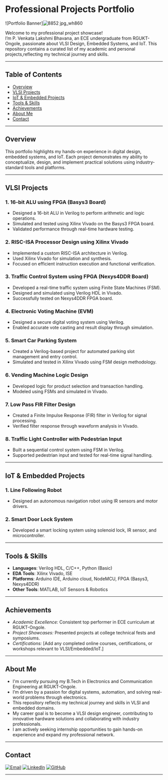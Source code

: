 # Professional Projects Portfolio

![Portfolio Banner]![8852 jpg_wh860](https://github.com/user-attachments/assets/b6a5815c-c0e7-41c4-9f67-b0abc68fb3f9)

Welcome to my professional project showcase!  
I’m P. Venkata Lakshmi Bhavana, an ECE undergraduate from RGUKT-Ongole, passionate about VLSI Design, Embedded Systems, and IoT. This repository contains a curated list of my academic and personal projects,reflecting my technical journey and skills.

---

## Table of Contents
- [Overview](#overview)
- [VLSI Projects](#vlsi-projects)
- [IoT & Embedded Projects](#iot--embedded-projects)
- [Tools & Skills](#tools--skills)
- [Achievements](#achievements)
- [About Me](#about-me)
- [Contact](#contact)

---

## Overview

This portfolio highlights my hands-on experience in digital design, embedded systems, and IoT. Each project demonstrates my ability to conceptualize, design, and implement practical solutions using industry-standard tools and platforms.

---

## VLSI Projects

### 1. 16-bit ALU using FPGA (Basys3 Board)
- Designed a 16-bit ALU in Verilog to perform arithmetic and logic operations.
- Simulated and tested using Xilinx Vivado on the Basys3 FPGA board.
- Validated performance through real-time hardware testing.

### 2. RISC-ISA Processor Design using Xilinx Vivado
- Implemented a custom RISC-ISA architecture in Verilog.
- Used Xilinx Vivado for simulation and synthesis.
- Focused on efficient instruction execution and functional verification.

### 3. Traffic Control System using FPGA (Nexys4DDR Board)
- Developed a real-time traffic system using Finite State Machines (FSM).
- Designed and simulated using Verilog HDL in Vivado.
- Successfully tested on Nexys4DDR FPGA board.

### 4. Electronic Voting Machine (EVM)
- Designed a secure digital voting system using Verilog.
- Enabled accurate vote casting and result display through simulation.

### 5. Smart Car Parking System
- Created a Verilog-based project for automated parking slot management and entry control.
- Simulated and tested in Xilinx Vivado using FSM design methodology.

### 6. Vending Machine Logic Design
- Developed logic for product selection and transaction handling.
- Modeled using FSMs and simulated in Vivado.

### 7. Low Pass FIR Filter Design
- Created a Finite Impulse Response (FIR) filter in Verilog for signal processing.
- Verified filter response through waveform analysis in Vivado.

### 8. Traffic Light Controller with Pedestrian Input
- Built a sequential control system using FSM in Verilog.
- Supported pedestrian input and tested for real-time signal handling.

---
## IoT & Embedded Projects

### 1. Line Following Robot
- Designed an autonomous navigation robot using IR sensors and motor drivers.

### 2. Smart Door Lock System
- Developed a smart locking system using solenoid lock, IR sensor, and microcontroller.

---

## Tools & Skills

- **Languages**: Verilog HDL, C/C++, Python (Basic)
- **EDA Tools**: Xilinx Vivado, ISE
- **Platforms**: Arduino IDE, Arduino cloud, NodeMCU, FPGA (Basys3, Nexys4DDR)
- **Other Tools**: MATLAB, IoT Sensors & Robotics

---

## Achievements

- *Academic Excellence:* Consistent top performer in ECE curriculum at RGUKT-Ongole.
- *Project Showcases:* Presented projects at college technical fests and symposiums.
- *Certifications:* [Add any completed online courses, certifications, or workshops relevant to VLSI/Embedded/IoT.]

---

## About Me

- I'm currently pursuing my B.Tech in Electronics and Communication Engineering at RGUKT-Ongole.  
- I’m driven by a passion for digital systems, automation, and solving real-world problems through electronics.  
- This repository reflects my technical journey and skills in VLSI and embedded domains.
- My career goal is to become a VLSI design engineer, contributing to innovative hardware solutions and collaborating with industry professionals.
- I am actively seeking internship opportunities to gain hands-on experience and expand my professional network.

---

## Contact

[![Email](https://img.shields.io/badge/Email-bhavanapuckakayala@gmail.com-blue?logo=gmail&logoColor=white)](mailto:bhavanapuckakayala@gmail.com)
[![LinkedIn](https://img.shields.io/badge/LinkedIn-View_Profile-blue?logo=linkedin)](https://surl.li/cftmdh)
[![GitHub](https://img.shields.io/badge/GitHub-caprizz08-181717?logo=github)](https://github.com/caprizz08)

---
